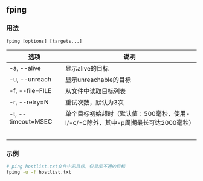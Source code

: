 ## fping

### 用法
```
fping [options] [targets...]
```

| 选项 | 说明 |
| --- | --- |
| -a, --alive | 显示alive的目标 |
| -u, --unreach | 显示unreachable的目标 |
| -f, --file=FILE | 从文件中读取目标列表 |
| -r, --retry=N | 重试次数，默认为3次 |
| -t, --timeout=MSEC | 单个目标初始超时（默认值：500毫秒，使用-l/-c/-C除外，其中-p周期最长可达2000毫秒） |
|  |  |
|  |  |
|  |  |
|  |  |
|  |  |

### 示例
```sh
# ping hostlist.txt文件中的目标，仅显示不通的目标
fping -u -f hostlist.txt

```
